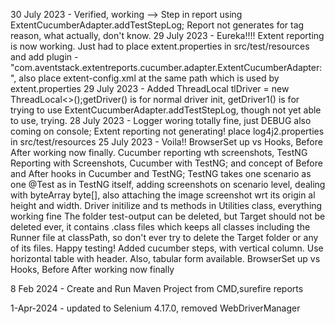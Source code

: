 30 July 2023 - Verified, working --> Step in report using ExtentCucumberAdapter.addTestStepLog; Report not generates for tag reason, what actually, don't know.
29 July 2023 - Eureka!!!! Extent reporting is now working. Just had to place extent.properties in src/test/resources and add plugin - "com.aventstack.extentreports.cucumber.adapter.ExtentCucumberAdapter:", also place extent-config.xml at the same path which is used by extent.properties
29 July 2023 - Added ThreadLocal<WebDriver> tlDriver = new ThreadLocal<>();getDriver() is for normal driver init, getDriver1() is for trying to use ExtentCucumberAdapter.addTestStepLog, though not yet able to use, trying.
28 July 2023 - Logger woring totally fine, just DEBUG also coming on console; Extent reporting not generating!  place log4j2.properties in src/test/resources 
25 July 2023 - Voila!! BrowserSet up vs Hooks, Before After working now finally. Cucumber reporting wth screenshots, TestNG Reporting with Screenshots, Cucumber with TestNG; and concept of Before and After hooks in Cucumber and TestNG; TestNG takes one scenario as one @Test as in TestNG itself, adding screenshots on scenario level, dealing with byteArray byte[], also attaching the image screenshot wrt its origin al height and width. Driver initilize and ts methods in Utilities class, everything working fine
The folder test-output can be deleted, but Target should not be deleted ever, it contains .class files which keeps all classes including the Runner file at classPath, so don't ever try to delete the Target folder or any of its files. Happy testing!
Added cucumber steps, with vertical column. Use horizontal table with header. Also, tabular form available. BrowserSet up vs Hooks, Before After working now finally

8 Feb 2024 - Create and Run Maven Project from CMD,surefire reports

1-Apr-2024 - updated to Selenium 4.17.0, removed WebDriverManager
